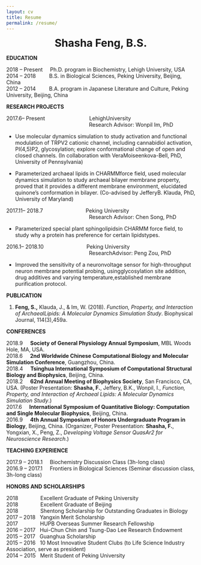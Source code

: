 ```yaml
---
layout: cv
title: Resume
permalink: /resume/
---
```


<center style="font-size: 28px"><b>Shasha Feng, B.S.</b></center>

**EDUCATION**

2018 – Present &nbsp;&nbsp;&nbsp; Ph.D. program in Biochemistry, Lehigh University, USA<br/>
2014 – 2018 &nbsp;&nbsp;&nbsp;&nbsp;&nbsp;&nbsp;&nbsp; B.S. in Biological Sciences, Peking University, Beijing, China<br/>
2012 – 2014 &nbsp;&nbsp;&nbsp;&nbsp;&nbsp;&nbsp;&nbsp; B.A. program in Japanese Literature and Culture, Peking University, Beijing, China

**RESEARCH PROJECTS**

2017.6– Present &nbsp;&nbsp;&nbsp;&nbsp;&nbsp;&nbsp;&nbsp;&nbsp;&nbsp;&nbsp;&nbsp;&nbsp;&nbsp;&nbsp;&nbsp;&nbsp;&nbsp;&nbsp;&nbsp;&nbsp;&nbsp;&nbsp;&nbsp;&nbsp;&nbsp;&nbsp;&nbsp;&nbsp; LehighUniversity<br/>
&nbsp;&nbsp;&nbsp;&nbsp;&nbsp;&nbsp;&nbsp;&nbsp;&nbsp;&nbsp;&nbsp;&nbsp;&nbsp;&nbsp;&nbsp;&nbsp;&nbsp;&nbsp;&nbsp;&nbsp;&nbsp;&nbsp;&nbsp;&nbsp;&nbsp;&nbsp;&nbsp;&nbsp;&nbsp;&nbsp;&nbsp;&nbsp;&nbsp;&nbsp;&nbsp;&nbsp;&nbsp;&nbsp;&nbsp;&nbsp;&nbsp;&nbsp;&nbsp;&nbsp;&nbsp;&nbsp;&nbsp;&nbsp;&nbsp;&nbsp;&nbsp;&nbsp;&nbsp;&nbsp;&nbsp;&nbsp;Research Advisor: Wonpil Im, PhD<br/>
* Use molecular dynamics simulation to study activation and functional modulation of TRPV2 cationic channel, including cannabidiol activation, PI(4,5)P2, glycosylation; explore conformational change of open and closed channels. (In collaboration with VeraMoiseenkova-Bell, PhD, University of Pennsylvania)

* Parameterized archaeal lipids in CHARMMforce field, used molecular dynamics simulation to study archaeal bilayer membrane property, proved that it provides a different membrane environment, elucidated quinone’s conformation in bilayer. (Co-advised by JefferyB. Klauda, PhD, University of Maryland)

2017.11– 2018.7 &nbsp;&nbsp;&nbsp;&nbsp;&nbsp;&nbsp;&nbsp;&nbsp;&nbsp;&nbsp;&nbsp;&nbsp;&nbsp;&nbsp;&nbsp;&nbsp;&nbsp;&nbsp;&nbsp;&nbsp;&nbsp;&nbsp;&nbsp;&nbsp;&nbsp;&nbsp;&nbsp;&nbsp;Peking University<br/>
&nbsp;&nbsp;&nbsp;&nbsp;&nbsp;&nbsp;&nbsp;&nbsp;&nbsp;&nbsp;&nbsp;&nbsp;&nbsp;&nbsp;&nbsp;&nbsp;&nbsp;&nbsp;&nbsp;&nbsp;&nbsp;&nbsp;&nbsp;&nbsp;&nbsp;&nbsp;&nbsp;&nbsp;&nbsp;&nbsp;&nbsp;&nbsp;&nbsp;&nbsp;&nbsp;&nbsp;&nbsp;&nbsp;&nbsp;&nbsp;&nbsp;&nbsp;&nbsp;&nbsp;&nbsp;&nbsp;&nbsp;&nbsp;&nbsp;&nbsp;&nbsp;&nbsp;&nbsp;&nbsp;&nbsp;&nbsp;Research Advisor: Chen Song, PhD<br/>
* Parameterized special plant sphingolipidsin CHARMM force field, to study why a protein has preference for certain lipidstypes.

2016.1– 2018.10 &nbsp;&nbsp;&nbsp;&nbsp;&nbsp;&nbsp;&nbsp;&nbsp;&nbsp;&nbsp;&nbsp;&nbsp;&nbsp;&nbsp;&nbsp;&nbsp;&nbsp;&nbsp;&nbsp;&nbsp;&nbsp;&nbsp;&nbsp;&nbsp;&nbsp;&nbsp;&nbsp;&nbsp;Peking University<br/>
&nbsp;&nbsp;&nbsp;&nbsp;&nbsp;&nbsp;&nbsp;&nbsp;&nbsp;&nbsp;&nbsp;&nbsp;&nbsp;&nbsp;&nbsp;&nbsp;&nbsp;&nbsp;&nbsp;&nbsp;&nbsp;&nbsp;&nbsp;&nbsp;&nbsp;&nbsp;&nbsp;&nbsp;&nbsp;&nbsp;&nbsp;&nbsp;&nbsp;&nbsp;&nbsp;&nbsp;&nbsp;&nbsp;&nbsp;&nbsp;&nbsp;&nbsp;&nbsp;&nbsp;&nbsp;&nbsp;&nbsp;&nbsp;&nbsp;&nbsp;&nbsp;&nbsp;&nbsp;&nbsp;&nbsp;&nbsp;ResearchAdvisor: Peng Zou, PhD<br/>
* Improved the sensitivity of a neuronvoltage sensor for high-throughput neuron membrane potential probing, usingglycosylation site addition, drug additives and varying temperature,established membrane purification protocol.


**PUBLICATION**

1. **Feng, S.,** Klauda, J., & Im, W. (2018). *Function, Property, and Interaction of ArchaealLipids: A Molecular Dynamics Simulation Study*. Biophysical Journal, 114(3),459a. 

**CONFERENCES**

2018.9 &nbsp;&nbsp;&nbsp; **Society  of General Physiology Annual Symposium**, MBL Woods Hole,  MA, USA.<br/>
2018.6 &nbsp;&nbsp;&nbsp; **2nd Worldwide Chinese Computational  Biology and Molecular Simulation Conference**, Guangzhou, China.<br/>
2018.4 &nbsp;&nbsp;&nbsp; **Tsinghua International Symposium of Computational  Structural Biology and Biophysics**,   Beijing, China.<br/>
2018.2 &nbsp;&nbsp;&nbsp; **62nd Annual Meeting of Biophysics  Society**, San Francisco,  CA, USA.  (Poster  Presentation: **Shasha, F.**, Jeffery,  B.K., Wonpil, I., *Function, Property,  and Interaction of Archaeal Lipids: A Molecular Dynamics Simulation Study*.) <br/>
2017.6 &nbsp;&nbsp;&nbsp; **International  Symposium of Quantitative Biology: Computation and Single Molecular Biophysics**, Beijing, China. <br/>
2016.9 &nbsp;&nbsp;&nbsp; **4th  Annual Symposium of Honors Undergraduate Program in Biology**,  Beijing, China.   (Organizer, Poster Presentation: **Shasha, F.**, Yongxian, X., Peng, Z., *Developing Voltage Sensor QuasAr2 for  Neuroscience Research*.)

**TEACHING EXPERIENCE**

2017.9 – 2018.1 &nbsp;&nbsp;&nbsp; Biochemistry Discussion Class (3h-long class)              
2016.9 – 2017.1 &nbsp;&nbsp;&nbsp; Frontiers in Biological Sciences (Seminar  discussion class, 3h-long class)

**HONORS AND SCHOLARSHIPS**

2018 &nbsp;&nbsp;&nbsp;&nbsp;&nbsp;&nbsp;&nbsp;&nbsp;&nbsp;&nbsp;&nbsp;&nbsp;&nbsp; Excellent Graduate of Peking University <br/>
2018 &nbsp;&nbsp;&nbsp;&nbsp;&nbsp;&nbsp;&nbsp;&nbsp;&nbsp;&nbsp;&nbsp;&nbsp;&nbsp; Excellent Graduate of Beijing <br/>
2018 &nbsp;&nbsp;&nbsp;&nbsp;&nbsp;&nbsp;&nbsp;&nbsp;&nbsp;&nbsp;&nbsp;&nbsp;&nbsp; Shentong Scholarship for Outstanding Graduates in Biology <br/>
2017 – 2018 &nbsp; Yangxin Merit Scholarship  <br/>
2017 &nbsp;&nbsp;&nbsp;&nbsp;&nbsp;&nbsp;&nbsp;&nbsp;&nbsp;&nbsp;&nbsp;&nbsp;&nbsp; HUPB Overseas Summer Research Fellowship <br/>
2016 – 2017 &nbsp; Hui-Chun Chin and Tsung-Dao Lee Research Endowment <br/>
2015 – 2017 &nbsp; Guanghua Scholarship <br/>
2015 – 2016 &nbsp; 10 Most Innovative Student Clubs (to Life Science Industry Association, serve as president) <br/>
2014 – 2015 &nbsp; Merit Student of Peking University                          

